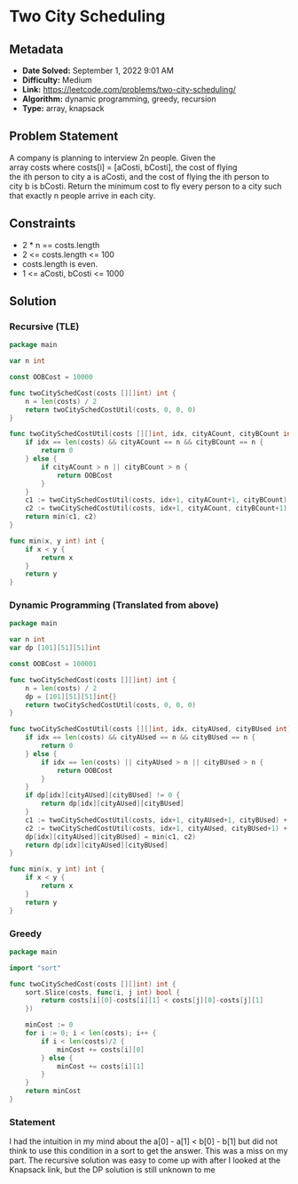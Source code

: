 # Two City Scheduling

## Metadata

- **Date Solved:** September 1, 2022 9:01 AM
- **Difficulty:** Medium
- **Link:** https://leetcode.com/problems/two-city-scheduling/
- **Algorithm:** dynamic programming, greedy, recursion
- **Type:** array, knapsack

## Problem Statement

A company is planning to interview 2n people. Given the array costs where costs[i] = [aCosti, bCosti], the cost of flying the ith person to city a is aCosti, and the cost of flying the ith person to city b is bCosti.
Return the minimum cost to fly every person to a city such that exactly n people arrive in each city.

## Constraints

- 2 * n == costs.length
- 2 <= costs.length <= 100
- costs.length is even.
- 1 <= aCosti, bCosti <= 1000

## Solution


### Recursive (TLE)

```go
package main

var n int

const OOBCost = 10000

func twoCitySchedCost(costs [][]int) int {
	n = len(costs) / 2
	return twoCitySchedCostUtil(costs, 0, 0, 0)
}

func twoCitySchedCostUtil(costs [][]int, idx, cityACount, cityBCount int) int {
	if idx == len(costs) && cityACount == n && cityBCount == n {
		return 0
	} else {
		if cityACount > n || cityBCount > n {
			return OOBCost
		}
	}
	c1 := twoCitySchedCostUtil(costs, idx+1, cityACount+1, cityBCount) + costs[idx][0]
	c2 := twoCitySchedCostUtil(costs, idx+1, cityACount, cityBCount+1) + costs[idx][1]
	return min(c1, c2)
}

func min(x, y int) int {
	if x < y {
		return x
	}
	return y
}
```

### Dynamic Programming (Translated from above)

```go
package main

var n int
var dp [101][51][51]int

const OOBCost = 100001

func twoCitySchedCost(costs [][]int) int {
	n = len(costs) / 2
	dp = [101][51][51]int{}
	return twoCitySchedCostUtil(costs, 0, 0, 0)
}

func twoCitySchedCostUtil(costs [][]int, idx, cityAUsed, cityBUsed int) int {
	if idx == len(costs) && cityAUsed == n && cityBUsed == n {
		return 0
	} else {
		if idx == len(costs) || cityAUsed > n || cityBUsed > n {
			return OOBCost
		}
	}
	if dp[idx][cityAUsed][cityBUsed] != 0 {
		return dp[idx][cityAUsed][cityBUsed]
	}
	c1 := twoCitySchedCostUtil(costs, idx+1, cityAUsed+1, cityBUsed) + costs[idx][0]
	c2 := twoCitySchedCostUtil(costs, idx+1, cityAUsed, cityBUsed+1) + costs[idx][1]
	dp[idx][cityAUsed][cityBUsed] = min(c1, c2)
	return dp[idx][cityAUsed][cityBUsed]
}

func min(x, y int) int {
	if x < y {
		return x
	}
	return y
}
```

### Greedy

```go
package main

import "sort"

func twoCitySchedCost(costs [][]int) int {
	sort.Slice(costs, func(i, j int) bool {
		return costs[i][0]-costs[i][1] < costs[j][0]-costs[j][1]
	})

	minCost := 0
	for i := 0; i < len(costs); i++ {
		if i < len(costs)/2 {
			minCost += costs[i][0]
		} else {
			minCost += costs[i][1]
		}
	}
	return minCost
}
```

### Statement

I had the intuition in my mind about the a[0] - a[1] < b[0] - b[1] but did not think to use this condition in a sort to get the answer. This was a miss on my part. The recursive solution was easy to come up with after I looked at the Knapsack link, but the DP solution is still unknown to me
